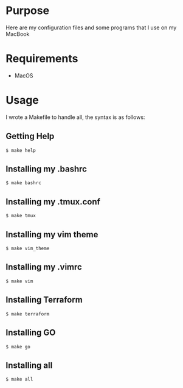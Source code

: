 # Purpose
Here are my configuration files and some programs that I use on my MacBook

# Requirements
* MacOS

# Usage
I wrote a Makefile to handle all, the syntax is as follows:

## Getting Help
    $ make help

## Installing my .bashrc
    $ make bashrc

## Installing my .tmux.conf
    $ make tmux

## Installing my vim theme
    $ make vim_theme

## Installing my .vimrc
    $ make vim

## Installing Terraform
    $ make terraform

## Installing GO
    $ make go

## Installing all
    $ make all

